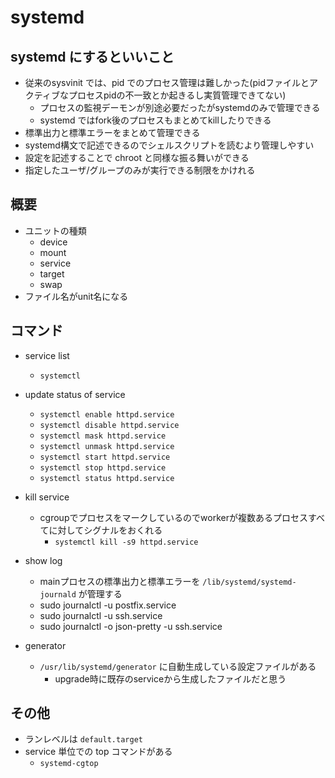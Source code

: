 # systemd
## systemd にするといいこと
* 従来のsysvinit では、pid でのプロセス管理は難しかった(pidファイルとアクティブなプロセスpidの不一致とか起きるし実質管理できてない)
  * プロセスの監視デーモンが別途必要だったがsystemdのみで管理できる
  * systemd ではfork後のプロセスもまとめてkillしたりできる
* 標準出力と標準エラーをまとめて管理できる
* systemd構文で記述できるのでシェルスクリプトを読むより管理しやすい
* 設定を記述することで chroot と同様な振る舞いができる
* 指定したユーザ/グループのみが実行できる制限をかけれる

## 概要
* ユニットの種類
  * device
  * mount
  * service
  * target
  * swap
* ファイル名がunit名になる

## コマンド
* service list
  * `systemctl`
* update status of service
  * `systemctl enable httpd.service`
  * `systemctl disable httpd.service`
  * `systemctl mask httpd.service`
  * `systemctl unmask httpd.service`
  * `systemctl start httpd.service`
  * `systemctl stop httpd.service`
  * `systemctl status httpd.service`
* kill service
  * cgroupでプロセスをマークしているのでworkerが複数あるプロセスすべてに対してシグナルをおくれる
    * `systemctl kill -s9 httpd.service`

* show log
  * mainプロセスの標準出力と標準エラーを `/lib/systemd/systemd-journald` が管理する
  * sudo journalctl -u postfix.service
  * sudo journalctl -u ssh.service
  * sudo journalctl -o json-pretty -u ssh.service
* generator
  * `/usr/lib/systemd/generator` に自動生成している設定ファイルがある
    * upgrade時に既存のserviceから生成したファイルだと思う

## その他
* ランレベルは `default.target`
* service 単位での top コマンドがある
  * `systemd-cgtop`
